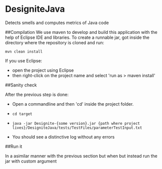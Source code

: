 # DesigniteJava
Detects smells and computes metrics of Java code

##Compilation
We use maven to develop and build this application with the help of Eclipse IDE and libraries.
To create a runnable jar, got inside the directory where the repository is cloned and run:
```text
mvn clean install
```
If you use Eclipse: 
* open the project using Eclipse
* then right-click on the project name and select 'run as > maven install'


##Sanity check

After the previous step is done:
* Open a commandline and then 'cd' inside the project folder.
* ```text
  cd target
  ```
* ```text
  java -jar Designite-{some version}.jar {path where project lives}/DesigniteJava/tests/TestFiles/parameterTestInput.txt
  ```
* You should see a distinctive log without any errors


##Run it

In a asimilar manner with the previous section but when but instead run the jar 
with custom argument
